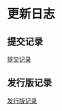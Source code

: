 # 更新日志

## 提交记录

[提交记录](https://gitee.com/skyselang/yylAdmin/commits/master)

## 发行版记录

[发行版记录](https://gitee.com/skyselang/yylAdmin/releases)
